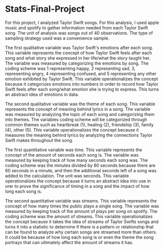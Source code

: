 # Stats-Final-Project
For this project, I analyzed Taylor Swift songs. For this analysis, I used apple music and spotify to gather information needed from each Taylor Swift song. The unit of analysis was songs out of 40 observations. The type of sampling strategy used was a convenience sample. 

The first qualitative variable was Taylor Swift's emotions after each song. This variable represents the concept of how Taylor Swift feels after each song and what story she expressed in her life/what the story taught her. The variable was measured by categorizing the emotions by song. The coding scheme was 1 representing happy, 2 representing sad, 3, representing angry, 4 representing confused, and 5 representing any other emotion exhibited by Taylor Swift. This variable operationalizes the concept because it categorizes emotions into numbers in order to record how Taylor Swift feels after each song/what emotion she is trying to express. This turns an abstract idea of emotions in data. 

The second qualitative variable was the theme of each song. This variable represents the concept of meaning behind lyrics in a song. The variable was measured by analyzing the topic of each song and categorizing them into themes. The variables coding scheme will be categorized through common themes such as heartbreak (1), healing (2), friendship (3), family (4), other (5). This variable operationalizes the concept because it measures the meaning behind lyrics by analyzing the connections Taylor Swift makes throughout the song. 

The first quantitative variable was time. This variable represents the concept of the amount of seconds each song is. The variable was measured by keeping track of how many seconds each song was. The coding scheme was the minutes divided by 60 seconds because there are 60 seconds in a minute, and then the additional seconds left of a song was added to the calculation. The unit was seconds. This variable operationalizes the concept because it turns an abstract idea into use in orer to prove the significance of timing in a song and the impact of how long each song is. 

The second quantitative variable was streams. This variable represents the concept of how many times the public plays a single song. The variable was measured by keeping track of the amount of plays per song on spotify. The coding scheme was the amount of streams. This variable operationalizes the concept because it takes the idea of streams of Taylor Swifts songs and turns it into a statistic to determine if there is a pattern or relationship that can be found to analyze why certain songs are streamed more than others. It could be because of how long each song is or even the theme the song portrays that can ultimately affect the amount of streams it has. 
